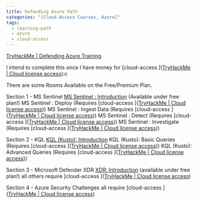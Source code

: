 ```yaml
---
title: Defending Azure Path
categories: "[Cloud-Access Courses, Azure]"
tags:
  - learning-path
  - azure
  - cloud-access
---
```

[TryHackMe | Defending Azure Training](https://tryhackme.com/path/outline/azuresecurity)

I intend to complete this once I have money for [cloud-access ]([TryHackMe | Cloud license access](https://tryhackme.com/cloud-access)):c

There are some Rooms Available on the Free/Premium Plan.

Section 1 - MS Sentinel
[MS Sentinel : Introduction](https://tryhackme.com/room/sentinelintroduction) (Available under free plan!)
MS Sentinel : Deploy (Requires  [cloud-access ]([TryHackMe | Cloud license access](https://tryhackme.com/cloud-access)))
MS Sentinel : Ingest Data (Requires  [cloud-access ]([TryHackMe | Cloud license access](https://tryhackme.com/cloud-access)))
MS Sentinel : Detect (Requires  [cloud-access ]([TryHackMe | Cloud license access](https://tryhackme.com/cloud-access)))
MS Sentinel : Investigate (Requires  [cloud-access ]([TryHackMe | Cloud license access](https://tryhackme.com/cloud-access)))

Section 2 - KQL
[KQL (Kusto): Introduction](https://tryhackme.com/room/kqlkustointroduction)
KQL (Kusto): Basic Queries  (Requires  [cloud-access ]([TryHackMe | Cloud license access](https://tryhackme.com/cloud-access)))
KQL (Kusto): Advanced Queries  (Requires  [cloud-access ]([TryHackMe | Cloud license access](https://tryhackme.com/cloud-access)))

Section 3 - Microsoft Defender XDR
[XDR: Introduction](https://tryhackme.com/room/xdrintroduction) (available under free plan!)
all others require  [cloud-access ]([TryHackMe | Cloud license access](https://tryhackme.com/cloud-access))

Section 4 - Azure Security Challenges
all require  [cloud-access ]([TryHackMe | Cloud license access](https://tryhackme.com/cloud-access))